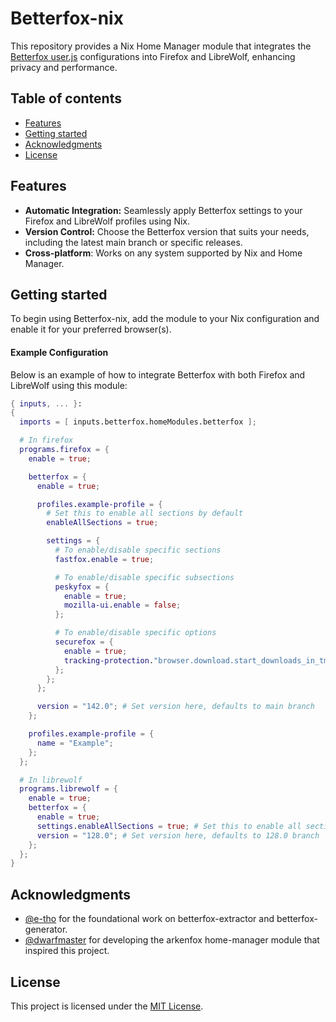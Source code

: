 # Betterfox-nix

This repository provides a Nix Home Manager module that integrates the [Betterfox user.js](https://github.com/yokoffing/Betterfox) configurations into Firefox and LibreWolf, enhancing privacy and performance.

## Table of contents

- [Features](#features)
- [Getting started](#getting-started)
- [Acknowledgments](#acknowledgments)
- [License](#license)

## Features

- **Automatic Integration:** Seamlessly apply Betterfox settings to your Firefox and LibreWolf profiles using Nix.
- **Version Control:** Choose the Betterfox version that suits your needs, including the latest main branch or specific releases.
- **Cross-platform**: Works on any system supported by Nix and Home Manager.

## Getting started

To begin using Betterfox-nix, add the module to your Nix configuration and enable it for your preferred browser(s).

#### Example Configuration

Below is an example of how to integrate Betterfox with both Firefox and LibreWolf using this module:

```nix
{ inputs, ... }:
{
  imports = [ inputs.betterfox.homeModules.betterfox ];

  # In firefox
  programs.firefox = {
    enable = true;

    betterfox = {
      enable = true;

      profiles.example-profile = {
        # Set this to enable all sections by default
        enableAllSections = true;

        settings = {
          # To enable/disable specific sections
          fastfox.enable = true;

          # To enable/disable specific subsections
          peskyfox = {
            enable = true;
            mozilla-ui.enable = false;
          };

          # To enable/disable specific options
          securefox = {
            enable = true;
            tracking-protection."browser.download.start_downloads_in_tmp_dir".value = false;
          };
        };
      };

      version = "142.0"; # Set version here, defaults to main branch
    };

    profiles.example-profile = {
      name = "Example";
    };
  };

  # In librewolf
  programs.librewolf = {
    enable = true;
    betterfox = {
      enable = true;
      settings.enableAllSections = true; # Set this to enable all sections by default
      version = "128.0"; # Set version here, defaults to 128.0 branch
    };
  };
}
```

## Acknowledgments

- [@e-tho](https://github.com/e-tho) for the foundational work on betterfox-extractor and betterfox-generator.
- [@dwarfmaster](https://github.com/dwarfmaster) for developing the arkenfox home-manager module that inspired this project.

## License

This project is licensed under the [MIT License](LICENSE).
